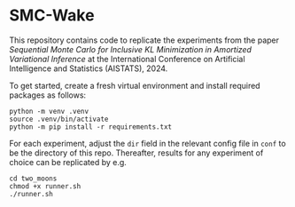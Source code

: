 # SMC-Wake

This repository contains code to replicate the experiments from the paper *Sequential Monte Carlo for Inclusive KL Minimization in Amortized Variational Inference* at the International Conference on Artificial Intelligence and Statistics (AISTATS), 2024.

To get started, create a fresh virtual environment and install required packages as follows:
```
python -m venv .venv
source .venv/bin/activate
python -m pip install -r requirements.txt
```

For each experiment, adjust the `dir` field in the relevant config file in `conf` to be the directory of this repo. Thereafter, results for any experiment of choice can be replicated by e.g.

```
cd two_moons
chmod +x runner.sh
./runner.sh
```





